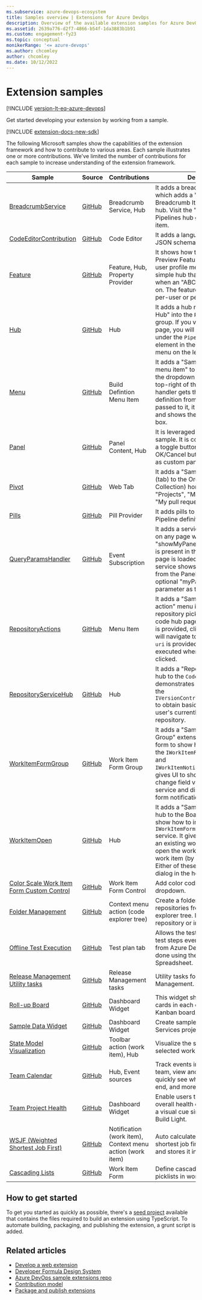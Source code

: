 ```yaml
---
ms.subservice: azure-devops-ecosystem
title: Samples overview | Extensions for Azure DevOps
description: Overview of the available extension samples for Azure DevOps, including a description, the link to the repo and the contributions they touch.
ms.assetid: 2639a776-d2f7-4866-b54f-1da3883b1b91
ms.custom: engagement-fy23
ms.topic: conceptual
monikerRange: '<= azure-devops'
ms.author: chcomley
author: chcomley
ms.date: 10/12/2022
---
```


# Extension samples

[!INCLUDE [version-lt-eq-azure-devops](../../includes/version-lt-eq-azure-devops.md)]

Get started developing your extension by working from a sample. 

[!INCLUDE [extension-docs-new-sdk](../../includes/extension-docs-new-sdk.md)]

The following Microsoft samples show the capabilities of the extension framework and how to 
contribute to various areas. Each sample illustrates one or more contributions. We've limited the 
number of contributions for each sample to increase understanding of the extension framework.

| Sample | Source | Contributions | Description |
|--------|-------|---------------|-------------|
| [BreadcrumbService](./custom-control.md) | [GitHub](https://github.com/microsoft/azure-devops-extension-sample/tree/master/src/Samples/BreadcrumbService) | Breadcrumb Service, Hub | It adds a breadcrumb service which adds a "Sample Breadcrumb Item" to the sample hub. Visit the "Sample Hub" in the Pipelines hub group to see this item. |
| [CodeEditorContribution](./custom-control.md) | [GitHub](https://github.com/microsoft/azure-devops-extension-sample/tree/master/src/Samples/CodeEditorContribution) | Code Editor | It adds a language definition and a JSON schema for the code editor. |
| [Feature](./custom-control.md) | [GitHub](https://github.com/microsoft/azure-devops-extension-sample/tree/master/src/Samples/Feature) | Feature, Hub, Property Provider | It shows how to hook into the Preview Features panel (under the user profile menu). It adds a simple hub that is only shown when an "ABC" feature is turned on. The feature can be toggled per-user or per-organization. |
| [Hub](./custom-control.md) | [GitHub](https://github.com/microsoft/azure-devops-extension-sample/tree/master/src/Samples/Hub) | Hub | It adds a hub named "Sample Hub" into the `Pipelines` hub group. If you visit a project-level page, you will find Sample Hub under the `Pipelines` navigation element in the vertical navigation menu on the left of the page. |
| [Menu](./custom-control.md) | [GitHub](https://github.com/microsoft/azure-devops-extension-sample/tree/master/src/Samples/Menu) | Build Defintion Menu Item | It adds a "Sample build definition menu item" to the `Builds` hub in the dropdown actions menu in the top-right of the page. The menu handler gets the current build definition from the context that is passed to it, it makes a REST call, and shows the result in a message box. |
| [Panel](./custom-control.md) | [GitHub](https://github.com/microsoft/azure-devops-extension-sample/tree/master/src/Samples/Panel) | Panel Content, Hub | It is leveraged within the `Hub` sample. It is content that contains a toggle button along with OK/Cancel buttons. It can be used as custom panel or dialog content. |
| [Pivot](./custom-control.md) | [GitHub](https://github.com/microsoft/azure-devops-extension-sample/tree/master/src/Samples/Pivot) | Web Tab | It adds a "Sample Pivot" pivot (tab) to the Organization (Project Collection) home page, next to "Projects", "My work items", and "My pull requests". |
| [Pills](./custom-control.md) | [GitHub](https://github.com/microsoft/azure-devops-extension-sample/tree/master/src/Samples/Pills) | Pill Provider | It adds pills to the title of the Pipeline definition (Runs) page. |
| [QueryParamsHandler](./custom-control.md) | [GitHub](https://github.com/microsoft/azure-devops-extension-sample/tree/master/src/Samples/QueryParamsHandler) | Event Subscription | It adds a service that gets loaded on any page whenever a "showMyPanel" query parameter is present in the URL when any page is loaded. The startup service shows the custom panel from the Panel sample, using an optional "myPanelTitle" query parameter as the panel title. |
| [RepositoryActions](./custom-control.md) | [GitHub](https://github.com/microsoft/azure-devops-extension-sample/tree/master/src/Samples/RepositoryActions) | Menu Item | It adds a "Sample repository action" menu item to the repository picker in the header of code hub pages. If a `href` property is provided, clicking on the action will navigate to the given url. If a `uri` is provided, that code will be executed when the action is clicked. |
| [RepositoryServiceHub](./custom-control.md) | [GitHub](https://github.com/microsoft/azure-devops-extension-sample/tree/master/src/Samples/Feature) | Hub | It adds a "Repository Information" hub to the `Code` hub group. It demonstrates how to interact with the `IVersionControlRepositoryService` to obtain basic information about a user's currently selected Git repository. |
| [WorkItemFormGroup](./custom-control.md) | [GitHub](https://github.com/microsoft/azure-devops-extension-sample/tree/master/src/Samples/WorkItemFormGroup) | Work Item Form Group | It adds a "Sample WorkItem Form Group" extension to workitem form to show how to interact with the `IWorkItemFormService` service and `IWorkItemNotificationListener`. It gives UI to show case how to change field values using the form service and displaying workitem form notification events. |
| [WorkItemOpen](./custom-control.md) | [GitHub](https://github.com/microsoft/azure-devops-extension-sample/tree/master/src/Samples/WorkItemOpen) | Hub | It adds a "Sample WorkItem Open" hub to the Boards hub group to show how to interact with the `IWorkItemFormNavigationService` service. It gives UI for you to open an existing work item (by id) or open the work item form for a new work item (by work item type). Either of these options open a dialog in the host frame. |
| [Color Scale Work Item Form Custom Control](./custom-control.md) | [GitHub](https://github.com/Microsoft/vsts-sample-wit-custom-control) | Work Item Form Control | Add color coding to the values in a dropdown. |
| [Folder Management](https://marketplace.visualstudio.com/items?itemName=ms-devlabs.FolderManagement) | [GitHub](https://github.com/ALM-Rangers/VSO-Extension-FolderManagement) | Context menu action (code explorer tree) | Create a folder in your source repositories from the code explorer tree. No need to clone the repository or install extra tools. |
| [Offline Test Execution](https://marketplace.visualstudio.com/items?itemName=ms-devlabs.OfflineTestExecution) | [GitHub](https://github.com/ALM-Rangers/Offline-Test-Execution-extension) | Test plan tab | Allows the tester to perform the test steps even if disconnected from Azure DevOps. It can be done using the exported Excel Spreadsheet. |
| [Release Management Utility tasks](https://marketplace.visualstudio.com/items?itemName=ms-devlabs.utilitytasks) | [GitHub](https://github.com/openalm/Extension-UtilitiesPack) | Release Management tasks | Utility tasks for Release Management.  |
| [Roll-up Board](https://marketplace.visualstudio.com/items?itemName=ms-devlabs.RollUpBoard) | [GitHub](https://github.com/ALM-Rangers/Roll-Up-Board-Widget-Extension) | Dashboard Widget | This widget shows the number of cards in each column of the Kanban board. |
| [Sample Data Widget](https://marketplace.visualstudio.com/items?itemName=ms-devlabs.SampleDataWidget) | [GitHub](https://github.com/ALM-Rangers/Sample-Data-Widget-Extension) | Dashboard Widget | Create sample data in your Team Services project. |
| [State Model Visualization](https://marketplace.visualstudio.com/items?itemName=taavi-koosaar.StateModelVisualization) | [GitHub](https://github.com/melborp/StateModelVisualization) | Toolbar action (work item), Hub | Visualize the state model for a selected work item type. |
| [Team Calendar](https://marketplace.visualstudio.com/items?itemName=ms-devlabs.team-calendar) | [GitHub](https://github.com/Microsoft/vsts-team-calendar) | Hub, Event sources | Track events important to your team, view and manage days off, quickly see when sprints start and end, and more. |
| [Team Project Health](https://marketplace.visualstudio.com/items?itemName=ms-devlabs.TeamProjectHealth) | [GitHub](https://github.com/ALM-Rangers/Visualize-Team-Project-Health-Widgets) | Dashboard Widget | Enable users to visualize the overall health of builds, delivering a visual cue similar to the Codify Build Light. |
| [WSJF (Weighted Shortest Job First)](https://marketplace.visualstudio.com/items?itemName=MS-Agile-SAFe.WSJF-extension) | [GitHub](https://github.com/Microsoft/vsts-wsjf-extension) | Notification (work item), Context menu action (work item) | Auto calculates WSJF (weighted shortest job first) per work item and stores it in a work item field. |
| [Cascading Lists](https://marketplace.visualstudio.com/items?itemName=ms-devlabs.cascading-picklists-extension) | [GitHub](https://github.com/microsoft/azure-devops-extension-cascading-picklist) | Work Item Form | Define cascading behavior for picklists in work item form. |

## How to get started

To get you started as quickly as possible, there's a [seed project](https://github.com/cschleiden/vsts-extension-ts-seed-simple) available that contains the files required to build an extension using TypeScript. To automate building, packaging, and publishing the extension, a grunt script is 
added.

## Related articles

- [Develop a web extension](../get-started/node.md)
- [Developer Formula Design System](https://developer.microsoft.com/azure-devops/)
- [Azure DevOps sample extensions repo](https://github.com/Microsoft/azure-devops-extension-sample)
- [Contribution model](../develop/contributions-overview.md)
- [Package and publish extensions](../publish/overview.md)
